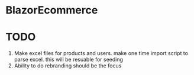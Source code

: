 # BlazorEcommerce

# TODO

1. Make excel files for products and users. make one time import script to parse excel. this will be resuable for seeding
2. Ability to do rebranding should be the focus
